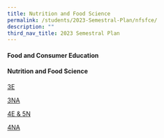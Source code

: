 ```yaml
---
title: Nutrition and Food Science
permalink: /students/2023-Semestral-Plan/nfsfce/
description: ""
third_nav_title: 2023 Semestral Plan
---
```

#### Food and Consumer Education



#### Nutrition and Food Science

[3E](/files/Semestral%20Plan/Nutrition%20and%20Food%20Science/2023_NFS_3E%20Semestral%20Plan_%20Sem%201.pdf)

[3NA](/files/Semestral%20Plan/Nutrition%20and%20Food%20Science/2023_NFS_3NA%20Semestral%20Plan_%20Sem%201.pdf)

[4E & 5N](/files/Semestral%20Plan/Nutrition%20and%20Food%20Science/2023_NFS_4E5NA%20Semestral%20Plan_Sem%201%20&%202.pdf)

[4NA](/files/Semestral%20Plan/Nutrition%20and%20Food%20Science/2023_NFS_4NA%20Semestral%20Plan_Sem%201.pdf)